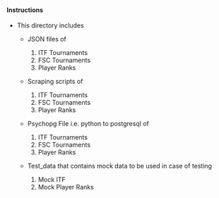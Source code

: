 #### Instructions 
- This directory includes
    * JSON files of 
        1. ITF Tournaments 
        2. FSC Tournaments 
        3. Player Ranks

    * Scraping scripts of
        1. ITF Tournaments 
        2. FSC Tournaments 
        3. Player Ranks

    * Psychopg File i.e. python to postgresql of
        1. ITF Tournaments 
        2. FSC Tournaments 
        3. Player Ranks

    * Test_data that contains mock data to be used in case of testing
        1. Mock ITF
        2. Mock Player Ranks